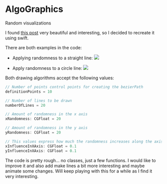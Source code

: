 # AlgoGraphics
Random visualizations

I found [this post](http://inconvergent.net/spurious-splines/) very beautiful and interesting, so I decided to recreate it using swift.

There are both examples in the code:

- Applying randomness to a straight line:
![](https://github.com/victorBaro/AlgoGraphics/blob/master/Other%20Assets/definition%20points.png?raw=true)

- Apply randomness to a circle line:
![](https://github.com/victorBaro/AlgoGraphics/blob/master/Other%20Assets/XandYRandomness.png?raw=true)


Both drawing algorithms accept the following values:

```swift
// Number of points control points for creating the bezierPath
definitionPoints = 10

// Number of lines to be drawn
numberOfLines = 20

// Amount of randomness in the x axis
xRandomness: CGFloat = 20

// Amount of randomness in the y axis
yRandomness: CGFloat = 20

// This values express how much the randomness increases along the axis
xInfluenceInXAxis: CGFloat = 0.1
yInfluenceInXAxis: CGFloat = 0.1
```

The code is pretty rough... no classes, just a few functions. I would like to improve it and also add make lines a bit more interesting and maybe animate some changes. Will keep playing with this for a while as I find it very interesting.
